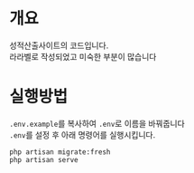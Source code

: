 # 개요
성적산출사이트의 코드입니다.<br>
라라벨로 작성되었고 미숙한 부분이 많습니다
# 실행방법
``.env.example``를 복사하여 ``.env``로 이름을 바꿔줍니다<br>
``.env``를 설정 후 아래 명령어를 실행시킵니다.
```
php artisan migrate:fresh
php artisan serve
```
